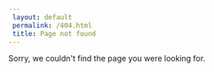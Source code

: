 ```yaml
---
 layout: default
 permalink: /404.html
 title: Page not found
---
```

Sorry, we couldn't find the page you were looking for.
